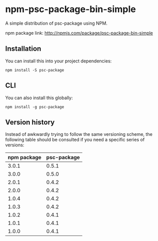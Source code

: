# npm-psc-package-bin-simple

A simple distribution of psc-package using NPM.

npm package link: <http://npmjs.com/package/psc-package-bin-simple>

## Installation

You can install this into your project dependencies:

```
npm install -S psc-package
```

## CLI

You can also install this globally:

```
npm install -g psc-package
```

## Version history

Instead of awkwardly trying to follow the same versioning scheme, the following table should be consulted if you need a specific series of versions:

| npm package | psc-package |
| ----------- | ----------- |
| 3.0.1       | 0.5.1       |
| 3.0.0       | 0.5.0       |
| 2.0.1       | 0.4.2       |
| 2.0.0       | 0.4.2       |
| 1.0.4       | 0.4.2       |
| 1.0.3       | 0.4.2       |
| 1.0.2       | 0.4.1       |
| 1.0.1       | 0.4.1       |
| 1.0.0       | 0.4.1       |

